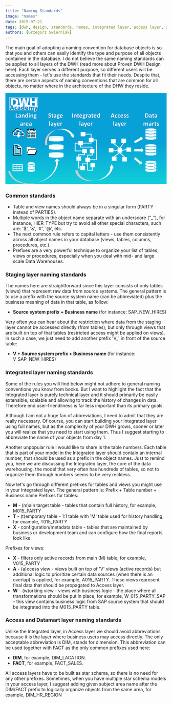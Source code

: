 ```yaml
---
title: "Naming Standards"
image: "names"
date: 2019-07-21
tags: [dwh, design, standards, names, integrated layer, access layer, staging layer]
authors: [Grzegorz Swierniak]
---
```


The main goal of adopting a naming convention for database objects is so that you and others can easily identify the type and purpose of all objects contained in the database. I do not believe the same naming standards can be applied to all layers of the DWH (read more about Proven DWH Design here). Each layer serves a different purpose, so different users will be accessing them - let's use the standards that fit their needs. Despite that, there are certain aspects of naming conventions that are common for all objects, no matter where in the architecture of the DHW they reside. 

<img src="names.png" width="800px" alt="names"/>

### Common standards
- Table and view names should always be in a singular form (PARTY instead of PARTIES). 
- Multiple words in the object name separate with an underscore (“_”), for instance, HIER_TYPE but try to avoid all other special characters, such are: '$', '&', '#', '@', etc.
- The next common rule refers to capital letters - use them consistently across all object names in your database (views, tables, columns, procedures, etc.).
- Prefixes are a very powerful technique to organize your list of tables, views or procedures, especially when you deal with mid- and large scale Data Warehouses.

### Staging layer naming standards
The names here are straightforward since this layer consists of only tables (views) that represent raw data from source systems. The general pattern is to use a prefix with the source system name (can be abbreviated) plus the business meaning of data in that table, as follow:

- <b>Source system prefix + Business name </b>(for instance: SAP_NEW_HIRES)

Very often you can hear about the restriction where data from the staging layer cannot be accessed directly (from tables), but only through views that are built on top of that tables (restricted access might be applied on views). In such a case, we just need to add another prefix 'V_' in front of the source table:

- <b>V + Source system prefix + Business name </b>(for instance: V_SAP_NEW_HIRES)

### Integrated layer naming standards
Some of the rules you will find below might not adhere to general naming conventions you know from books. But I want to highlight the fact that the Integrated layer is purely technical layer and it should primarily be easily extensible, scalable and allowing to track the history of changes in data. Therefore end user-friendliness is far less important than its primary goals. 

Although I am not a huge fan of abbreviations, I need to admit that they are really necessary. Of course, you can start building your integrated layer using full names, but as the complexity of your DWH grows, sooner or later you will realize that you need to start using them. Thus I suggest starting to abbreviate the name of your objects from day 1. 

Another unpopular rule I would like to share is the table numbers. Each table that is part of your model in the Integrated layer should contain an internal number, that should be used as a prefix in the object names. Just to remind you, here we are discussing the Integrated layer, the core of the data warehousing, the model that very often has hundreds of tables, so not to organize them through numbers seems to be very reckless.

Now let's go through different prefixes for tables and views you might use in your Integrated layer. The general pattern is:
Prefix + Table number + Business name
Prefixes for tables:

- <b>M</b> - (m)ain target table - tables that contain full history, for example, M015_PARTY
- <b>T</b> - (t)emporary table - 1:1 table with 'M' table used for history handling, for example, T015_PARTY
- <b>X</b> - configuration/metadata table -  tables that are maintained by business or development team and can configure how the final reports look like.

Prefixes for views:

- <b>X</b> - filters only active records from main (M) table, for example, V015_PARTY
- <b>A</b> - (a)ccess view - views built on top of 'V' views (active records) but additional logic to prioritize certain data sources (when there is an overlap) is applied, for example, A015_PARTY. These views represent final data that should be propagated to Access layer.
- <b>W</b> - (w)orking view - views with business logic - the place where all transformations should be put in place, for example, W_015_PARTY_SAP - this view contains business logic from SAP source system that should be integrated into the M015_PARTY table.

### Access and Datamart layer naming standards 
Unlike the Integrated layer, in Access layer we should avoid abbreviations because it is the layer where business users may access directly. The only acceptable abbreviation is DIM, stands for dimension. This abbreviation can be used together with FACT as the only common prefixes used here:

- <b>DIM</b>, for example, DIM_LACATION.
- <b>FACT</b>, for example, FACT_SALES.

All access layers have to be built as star schema, so there is no need for any other prefixes. Sometimes, when you have multiple star schema models in your access layer, I suggest adding given subject area name after the DIM/FACT prefix to logically organize objects from the same area, for example, DIM_HR_REGION


